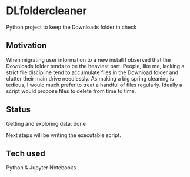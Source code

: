# DLfoldercleaner
Python project to keep the Downloads folder in check

## Motivation
When migrating user information to a new install I observed that the Downloads folder tends to be the heaviest part. 
People, like me, lacking a strict file discipline tend to accumulate files in the Download folder and clutter their main drive needlessly. As making a big spring cleaning is tedious, I would much prefer to treat a handful of files regularly. Ideally a script would propose files to delete from time to time.

## Status
Getting and exploring data: done

Next steps will be writing the executable script.

## Tech used
Python & Jupyter Notebooks
